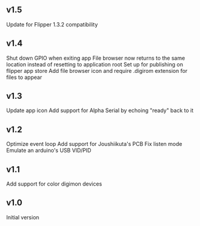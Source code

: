 ## v1.5

Update for Flipper 1.3.2 compatibility

## v1.4

Shut down GPIO when exiting app
File browser now returns to the same location instead of resetting to application root
Set up for publishing on flipper app store
Add file browser icon and require .digirom extension for files to appear

## v1.3

Update app icon
Add support for Alpha Serial by echoing "ready" back to it

## v1.2

Optimize event loop
Add support for Joushiikuta's PCB
Fix listen mode
Emulate an arduino's USB VID/PID


## v1.1

Add support for color digimon devices

## v1.0

Initial version